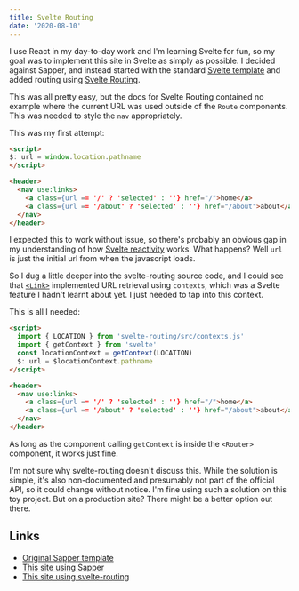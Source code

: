 ```yaml
---
title: Svelte Routing
date: '2020-08-10'
---
```


I use React in my day-to-day work and I'm learning Svelte for fun, so my goal was to implement this site in Svelte as simply as possible.
I decided against Sapper, and instead started with the standard [Svelte template](https://github.com/sveltejs/template) and added routing using [Svelte Routing](https://github.com/EmilTholin/svelte-routing).

This was all pretty easy, but the docs for Svelte Routing contained no example where the current URL was used outside of the `Route` components.
This was needed to style the `nav` appropriately.

This was my first attempt:

```html
<script>
$: url = window.location.pathname
</script>

<header>
  <nav use:links>
    <a class={url == '/' ? 'selected' : ''} href="/">home</a>
    <a class={url == '/about' ? 'selected' : ''} href="/about">about</a>
  </nav>
</header>
```

I expected this to work without issue, so there's probably an obvious gap in my understanding of how [Svelte reactivity](https://svelte.dev/tutorial/reactive-declarations) works.
What happens? Well `url` is just the initial url from when the javascript loads.

So I dug a little deeper into the svelte-routing source code, and I could see that [`<Link>`](https://github.com/EmilTholin/svelte-routing/blob/master/src/Link.svelte) implemented URL retrieval using `contexts`, which was a Svelte feature I hadn't learnt about yet.
I just needed to tap into this context.

This is all I needed:

```html
<script>
  import { LOCATION } from 'svelte-routing/src/contexts.js'
  import { getContext } from 'svelte'
  const locationContext = getContext(LOCATION)
  $: url = $locationContext.pathname
</script>

<header>
  <nav use:links>
    <a class={url == '/' ? 'selected' : ''} href="/">home</a>
    <a class={url == '/about' ? 'selected' : ''} href="/about">about</a>
  </nav>
</header>
```

As long as the component calling `getContext` is inside the `<Router>` component, it works just fine.

I'm not sure why svelte-routing doesn't discuss this. 
While the solution is simple, it's also non-documented and presumably not part of the official API, so it could change without notice.
I'm fine using such a solution on this toy project. 
But on a production site? There might be a better option out there. 

## Links

- [Original Sapper template](https://github.com/Charca/sapper-blog-template)
- [This site using Sapper](https://github.com/JakeBrown/jakebrown-io/tree/sapper)
- [This site using svelte-routing](https://github.com/JakeBrown/jakebrown-io)
